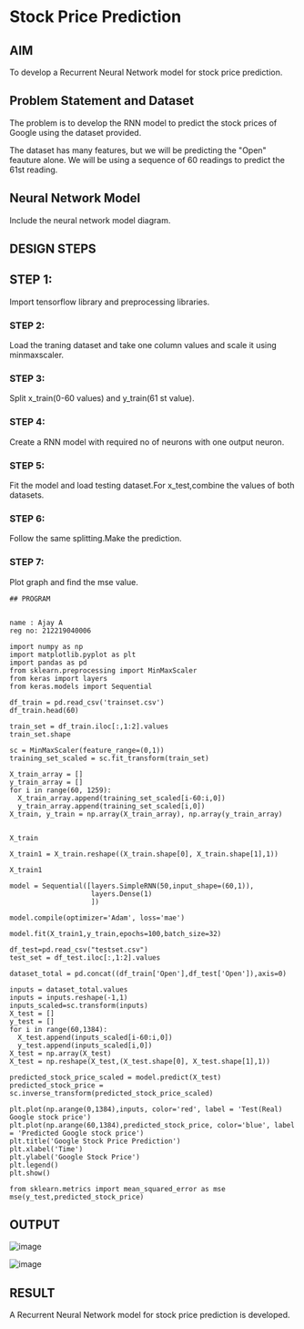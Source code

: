 # Stock Price Prediction

## AIM

To develop a Recurrent Neural Network model for stock price prediction.

## Problem Statement and Dataset
The problem is to develop the RNN model to predict the stock prices of Google using the dataset provided.

The dataset has many features, but we will be predicting the "Open" feauture alone. We will be using a sequence of 60 readings to predict the 61st reading.

## Neural Network Model

Include the neural network model diagram.

## DESIGN STEPS

## STEP 1:
Import tensorflow library and preprocessing libraries.

### STEP 2:
Load the traning dataset and take one column values and scale it using minmaxscaler.

### STEP 3:
Split x_train(0-60 values) and y_train(61 st value).

### STEP 4:
Create a RNN model with required no of neurons with one output neuron.

### STEP 5:
Fit the model and load testing dataset.For x_test,combine the values of both datasets.

### STEP 6:
Follow the same splitting.Make the prediction.

### STEP 7:
Plot graph and find the mse value.
```
## PROGRAM


name : Ajay A
reg no: 212219040006

import numpy as np
import matplotlib.pyplot as plt
import pandas as pd
from sklearn.preprocessing import MinMaxScaler
from keras import layers
from keras.models import Sequential

df_train = pd.read_csv('trainset.csv')
df_train.head(60)

train_set = df_train.iloc[:,1:2].values
train_set.shape

sc = MinMaxScaler(feature_range=(0,1))
training_set_scaled = sc.fit_transform(train_set)

X_train_array = []
y_train_array = []
for i in range(60, 1259):
  X_train_array.append(training_set_scaled[i-60:i,0])
  y_train_array.append(training_set_scaled[i,0])
X_train, y_train = np.array(X_train_array), np.array(y_train_array)


X_train

X_train1 = X_train.reshape((X_train.shape[0], X_train.shape[1],1))

X_train1

model = Sequential([layers.SimpleRNN(50,input_shape=(60,1)),
                    layers.Dense(1)
                    ])

model.compile(optimizer='Adam', loss='mae')

model.fit(X_train1,y_train,epochs=100,batch_size=32)

df_test=pd.read_csv("testset.csv")
test_set = df_test.iloc[:,1:2].values

dataset_total = pd.concat((df_train['Open'],df_test['Open']),axis=0)

inputs = dataset_total.values
inputs = inputs.reshape(-1,1)
inputs_scaled=sc.transform(inputs)
X_test = []
y_test = []
for i in range(60,1384):
  X_test.append(inputs_scaled[i-60:i,0])
  y_test.append(inputs_scaled[i,0])
X_test = np.array(X_test)
X_test = np.reshape(X_test,(X_test.shape[0], X_test.shape[1],1))

predicted_stock_price_scaled = model.predict(X_test)
predicted_stock_price = sc.inverse_transform(predicted_stock_price_scaled)

plt.plot(np.arange(0,1384),inputs, color='red', label = 'Test(Real) Google stock price')
plt.plot(np.arange(60,1384),predicted_stock_price, color='blue', label = 'Predicted Google stock price')
plt.title('Google Stock Price Prediction')
plt.xlabel('Time')
plt.ylabel('Google Stock Price')
plt.legend()
plt.show()

from sklearn.metrics import mean_squared_error as mse
mse(y_test,predicted_stock_price)
```

## OUTPUT
![image](https://user-images.githubusercontent.com/112486797/194876106-22231627-7bc7-4c9c-a1b3-4999b0e8c957.png)


![image](https://user-images.githubusercontent.com/112486797/194876272-03716ca5-6f8a-4805-9c09-7790ca6fb8cd.png)



## RESULT
A Recurrent Neural Network model for stock price prediction is developed.
